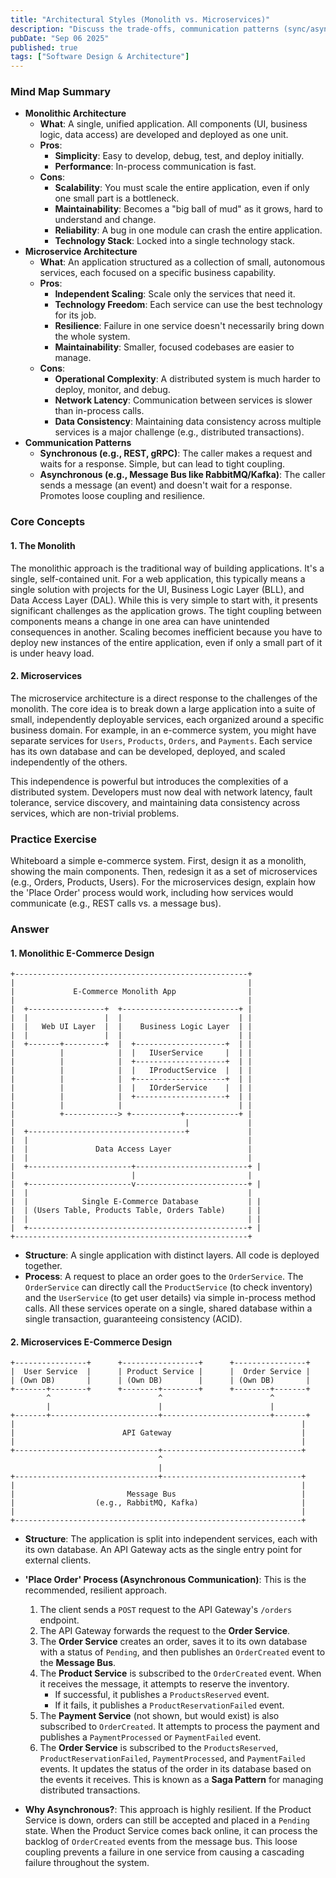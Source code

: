 ```yaml
---
title: "Architectural Styles (Monolith vs. Microservices)"
description: "Discuss the trade-offs, communication patterns (sync/async), and challenges of microservices."
pubDate: "Sep 06 2025"
published: true
tags: ["Software Design & Architecture"]
---
```


### Mind Map Summary

- **Monolithic Architecture**
  - **What**: A single, unified application. All components (UI, business logic, data access) are developed and deployed as one unit.
  - **Pros**:
    - **Simplicity**: Easy to develop, debug, test, and deploy initially.
    - **Performance**: In-process communication is fast.
  - **Cons**:
    - **Scalability**: You must scale the entire application, even if only one small part is a bottleneck.
    - **Maintainability**: Becomes a "big ball of mud" as it grows, hard to understand and change.
    - **Reliability**: A bug in one module can crash the entire application.
    - **Technology Stack**: Locked into a single technology stack.
- **Microservice Architecture**
  - **What**: An application structured as a collection of small, autonomous services, each focused on a specific business capability.
  - **Pros**:
    - **Independent Scaling**: Scale only the services that need it.
    - **Technology Freedom**: Each service can use the best technology for its job.
    - **Resilience**: Failure in one service doesn't necessarily bring down the whole system.
    - **Maintainability**: Smaller, focused codebases are easier to manage.
  - **Cons**:
    - **Operational Complexity**: A distributed system is much harder to deploy, monitor, and debug.
    - **Network Latency**: Communication between services is slower than in-process calls.
    - **Data Consistency**: Maintaining data consistency across multiple services is a major challenge (e.g., distributed transactions).
- **Communication Patterns**
  - **Synchronous (e.g., REST, gRPC)**: The caller makes a request and waits for a response. Simple, but can lead to tight coupling.
  - **Asynchronous (e.g., Message Bus like RabbitMQ/Kafka)**: The caller sends a message (an event) and doesn't wait for a response. Promotes loose coupling and resilience.

### Core Concepts

#### 1. The Monolith
The monolithic approach is the traditional way of building applications. It's a single, self-contained unit. For a web application, this typically means a single solution with projects for the UI, Business Logic Layer (BLL), and Data Access Layer (DAL). While this is very simple to start with, it presents significant challenges as the application grows. The tight coupling between components means a change in one area can have unintended consequences in another. Scaling becomes inefficient because you have to deploy new instances of the entire application, even if only a small part of it is under heavy load.

#### 2. Microservices
The microservice architecture is a direct response to the challenges of the monolith. The core idea is to break down a large application into a suite of small, independently deployable services, each organized around a specific business domain. For example, in an e-commerce system, you might have separate services for `Users`, `Products`, `Orders`, and `Payments`. Each service has its own database and can be developed, deployed, and scaled independently of the others.

This independence is powerful but introduces the complexities of a distributed system. Developers must now deal with network latency, fault tolerance, service discovery, and maintaining data consistency across services, which are non-trivial problems.

### Practice Exercise

Whiteboard a simple e-commerce system. First, design it as a monolith, showing the main components. Then, redesign it as a set of microservices (e.g., Orders, Products, Users). For the microservices design, explain how the 'Place Order' process would work, including how services would communicate (e.g., REST calls vs. a message bus).

### Answer

#### 1. Monolithic E-Commerce Design

```
+----------------------------------------------------+
|                                                    |
|             E-Commerce Monolith App                |
|                                                    |
|  +-----------------+  +--------------------------+ |
|  |                 |  |                          | |
|  |   Web UI Layer  |  |    Business Logic Layer  | |
|  |                 |  |                          | |
|  +-------+---------+  |  +--------------------+  | |
|          |            |  |   IUserService     |  | |
|          |            |  +--------------------+  | |
|          |            |  |   IProductService  |  | |
|          |            |  +--------------------+  | |
|          |            |  |   IOrderService    |  | |
|          |            |  +--------------------+  | |
|          |            |                          | |
|          +------------> +-----------+------------+ |
|                                      |             |
|  +-----------------------------------+             |
|  |                                                 |
|  |               Data Access Layer                 |
|  |                                                 |
|  +-----------------------+-------------------------+ |
|                          |                         |
|  +-----------------------v-------------------------+ |
|  |                                                 |
|  |            Single E-Commerce Database           | |
|  | (Users Table, Products Table, Orders Table)     | |
|  |                                                 | |
|  +-------------------------------------------------+ |
+----------------------------------------------------+
```

-   **Structure**: A single application with distinct layers. All code is deployed together.
-   **Process**: A request to place an order goes to the `OrderService`. The `OrderService` can directly call the `ProductService` (to check inventory) and the `UserService` (to get user details) via simple in-process method calls. All these services operate on a single, shared database within a single transaction, guaranteeing consistency (ACID).

#### 2. Microservices E-Commerce Design

```
+----------------+      +-----------------+      +----------------+
|  User Service  |      | Product Service |      |  Order Service |
| (Own DB)       |      | (Own DB)        |      | (Own DB)       |
+-------+--------+      +--------+--------+      +--------+-------+
        ^                        ^                        ^
        |                        |                        |
+-------+------------------------+------------------------+-------+
|                                                                |
|                        API Gateway                             |
|                                                                |
+--------------------------------+-------------------------------+
                                 ^
                                 |
+--------------------------------+-------------------------------+
|                                                                |
|                         Message Bus                            |
|                  (e.g., RabbitMQ, Kafka)                       |
|                                                                |
+----------------------------------------------------------------+
```

-   **Structure**: The application is split into independent services, each with its own database. An API Gateway acts as the single entry point for external clients.

-   **'Place Order' Process (Asynchronous Communication)**: This is the recommended, resilient approach.
    1.  The client sends a `POST` request to the API Gateway's `/orders` endpoint.
    2.  The API Gateway forwards the request to the **Order Service**.
    3.  The **Order Service** creates an order, saves it to its own database with a status of `Pending`, and then publishes an `OrderCreated` event to the **Message Bus**.
    4.  The **Product Service** is subscribed to the `OrderCreated` event. When it receives the message, it attempts to reserve the inventory. 
        -   If successful, it publishes a `ProductsReserved` event.
        -   If it fails, it publishes a `ProductReservationFailed` event.
    5.  The **Payment Service** (not shown, but would exist) is also subscribed to `OrderCreated`. It attempts to process the payment and publishes a `PaymentProcessed` or `PaymentFailed` event.
    6.  The **Order Service** is subscribed to the `ProductsReserved`, `ProductReservationFailed`, `PaymentProcessed`, and `PaymentFailed` events. It updates the status of the order in its database based on the events it receives. This is known as a **Saga Pattern** for managing distributed transactions.

-   **Why Asynchronous?**: This approach is highly resilient. If the Product Service is down, orders can still be accepted and placed in a `Pending` state. When the Product Service comes back online, it can process the backlog of `OrderCreated` events from the message bus. This loose coupling prevents a failure in one service from causing a cascading failure throughout the system.